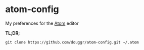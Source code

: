 atom-config
===========

My preferences for the [Atom](https://atom.io) editor

**TL;DR;**
```shell
git clone https://github.com/douggr/atom-config.git ~/.atom

```
